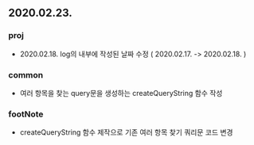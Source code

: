 2020.02.23.
---

### proj
* 2020.02.18. log의 내부에 작성된 날짜 수정 ( 2020.02.17. -> 2020.02.18. )

### common
* 여러 항목을 찾는 query문을 생성하는 createQueryString 함수 작성


### footNote
* createQueryString 함수 제작으로 기존 여러 항목 찾기 쿼리문 코드 변경